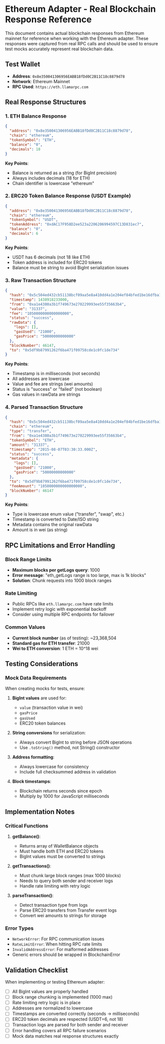 # Ethereum Adapter - Real Blockchain Response Reference

This document contains actual blockchain responses from Ethereum mainnet for reference when working with the Ethereum adapter. These responses were captured from real RPC calls and should be used to ensure test mocks accurately represent real blockchain data.

## Test Wallet

- **Address**: `0x8e350041306956EABB18fDd0C2B11C18c8879d78`
- **Network**: Ethereum Mainnet
- **RPC Used**: `https://eth.llamarpc.com`

## Real Response Structures

### 1. ETH Balance Response

```json
{
  "address": "0x8e350041306956EABB18fDd0C2B11C18c8879d78",
  "chain": "ethereum",
  "tokenSymbol": "ETH",
  "balance": "0",
  "decimals": 18
}
```

**Key Points**:

- Balance is returned as a string (for BigInt precision)
- Always includes decimals (18 for ETH)
- Chain identifier is lowercase "ethereum"

### 2. ERC20 Token Balance Response (USDT Example)

```json
{
  "address": "0x8e350041306956EABB18fDd0C2B11C18c8879d78",
  "chain": "ethereum",
  "tokenSymbol": "USDT",
  "tokenAddress": "0xdAC17F958D2ee523a2206206994597C13D831ec7",
  "balance": "0",
  "decimals": 6
}
```

**Key Points**:

- USDT has 6 decimals (not 18 like ETH)
- Token address is included for ERC20 tokens
- Balance must be string to avoid BigInt serialization issues

### 3. Raw Transaction Structure

```json
{
  "hash": "0x5c504ed432cb51138bcf09aa5e8a410dd4a1e204ef84bfed1be16dfba1b22060",
  "timestamp": 1438918233000,
  "from": "0xa1e4380a3b1f749673e270229993ee55f35663b4",
  "value": "31337",
  "fee": "1050000000000000000",
  "status": "success",
  "rawData": {
    "logs": [],
    "gasUsed": "21000",
    "gasPrice": "50000000000000"
  },
  "blockNumber": 46147,
  "to": "0x5df9b87991262f6ba471f09758cde1c0fc1de734"
}
```

**Key Points**:

- Timestamp is in milliseconds (not seconds)
- All addresses are lowercase
- Value and fee are strings (wei amounts)
- Status is "success" or "failed" (not boolean)
- Gas values in rawData are strings

### 4. Parsed Transaction Structure

```json
{
  "hash": "0x5c504ed432cb51138bcf09aa5e8a410dd4a1e204ef84bfed1be16dfba1b22060",
  "chain": "ethereum",
  "type": "transfer",
  "from": "0xa1e4380a3b1f749673e270229993ee55f35663b4",
  "tokenSymbol": "ETH",
  "amount": "31337",
  "timestamp": "2015-08-07T03:30:33.000Z",
  "status": "success",
  "metadata": {
    "logs": [],
    "gasUsed": "21000",
    "gasPrice": "50000000000000"
  },
  "to": "0x5df9b87991262f6ba471f09758cde1c0fc1de734",
  "feeAmount": "1050000000000000000",
  "blockNumber": 46147
}
```

**Key Points**:

- Type is lowercase enum value ("transfer", "swap", etc.)
- Timestamp is converted to Date/ISO string
- Metadata contains the original rawData
- Amount is in wei (as string)

## RPC Limitations and Error Handling

### Block Range Limits

- **Maximum blocks per getLogs query**: 1000
- **Error message**: "eth_getLogs range is too large, max is 1k blocks"
- **Solution**: Chunk requests into 1000 block ranges

### Rate Limiting

- Public RPCs like `eth.llamarpc.com` have rate limits
- Implement retry logic with exponential backoff
- Consider using multiple RPC endpoints for failover

### Common Values

- **Current block number** (as of testing): ~23,368,504
- **Standard gas for ETH transfer**: 21000
- **Wei to ETH conversion**: 1 ETH = 10^18 wei

## Testing Considerations

### Mock Data Requirements

When creating mocks for tests, ensure:

1. **BigInt values** are used for:
   - `value` (transaction value in wei)
   - `gasPrice`
   - `gasUsed`
   - ERC20 token balances

2. **String conversions** for serialization:
   - Always convert BigInt to string before JSON operations
   - Use `.toString()` method, not String() constructor

3. **Address formatting**:
   - Always lowercase for consistency
   - Include full checksummed address in validation

4. **Block timestamps**:
   - Blockchain returns seconds since epoch
   - Multiply by 1000 for JavaScript milliseconds

## Implementation Notes

### Critical Functions

1. **getBalance()**:
   - Returns array of WalletBalance objects
   - Must handle both ETH and ERC20 tokens
   - BigInt values must be converted to strings

2. **getTransactions()**:
   - Must chunk large block ranges (max 1000 blocks)
   - Needs to query both sender and receiver logs
   - Handle rate limiting with retry logic

3. **parseTransaction()**:
   - Detect transaction type from logs
   - Parse ERC20 transfers from Transfer event logs
   - Convert wei amounts to strings for storage

### Error Types

- `NetworkError`: For RPC communication issues
- `RateLimitError`: When hitting RPC rate limits
- `InvalidAddressError`: For malformed addresses
- Generic errors should be wrapped in BlockchainError

## Validation Checklist

When implementing or testing Ethereum adapter:

- [ ] All BigInt values are properly handled
- [ ] Block range chunking is implemented (1000 max)
- [ ] Rate limiting retry logic is in place
- [ ] Addresses are normalized to lowercase
- [ ] Timestamps are converted correctly (seconds → milliseconds)
- [ ] ERC20 token decimals are respected (USDT=6, not 18)
- [ ] Transaction logs are parsed for both sender and receiver
- [ ] Error handling covers all RPC failure scenarios
- [ ] Mock data matches real response structures exactly
